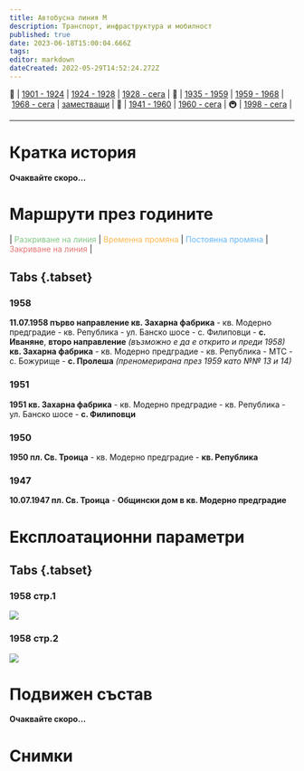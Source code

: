 ```yaml
---
title: Автобусна линия М
description: Транспорт, инфраструктура и мобилност
published: true
date: 2023-06-18T15:00:04.666Z
tags: 
editor: markdown
dateCreated: 2022-05-29T14:52:24.272Z
---
```


🚋 | [1901 - 1924](/bg/public-transport/tram-routes-1901-1924) | [1924 - 1928](/bg/public-transport/tram-routes-1924-1928) | [1928 - сега](/bg/public-transport/tram-routes-1928-sega) | 🚌 | [1935 - 1959](/bg/public-transport/bus-routes-1935-1959) | [1959 - 1968](/bg/public-transport/bus-routes-1959-1968) | [1968 - сега](/bg/public-transport/bus-routes-1968-sega) | [заместващи](/bg/public-transport/bus-routes-replacement-services) | 🚎 | [1941 - 1960](/bg/public-transport/trolleybus-routes-1941-1960) | [1960 - сега](/bg/public-transport/trolleybus-routes-1960-sega) | 🚇 | [1998 - сега](/bg/public-transport/metro-routes) |

---

# Кратка история

**Очаквайте скоро…**


# Маршрути през годините
| <span style="color:#81C784">Разкриване на линия</span> | <span style="color:#FFB74D">Временна промяна</span> | <span style="color:#64B5F6">Постоянна промяна</span> | <span style="color:#E57373">Закриване на линия</span> |


## Tabs {.tabset}

### 1958
**11.07.1958 първо направление кв. Захарна фабрика** - кв. Модерно предградие - кв. Република - ул. Банско шосе - с. Филиповци - **с. Иваняне**, **второ направление** *(възможно е да е открито и преди 1958)* **кв. Захарна фабрика** - кв. Модерно предградие - кв. Република - МТС - с. Божурище - **с. Пролеша** *(преномерирана през 1959 като №№ 13 и 14)*

### 1951
**1951 кв. Захарна фабрика** - кв. Модерно предградие - кв. Република - ул. Банско шосе - **с. Филиповци**

### 1950
**1950 пл. Св. Троица** - кв. Модерно предградие - **кв. Република** 

### 1947
**10.07.1947 пл. Св. Троица** - **Общински дом в кв. Модерно предградие**



# Експлоатационни параметри

## Tabs {.tabset}
### 1958 стр.1

<img src="https://drive.google.com/uc?id=1hgS-vV_yxWh_TBZSqw9xHPgvU2ga-alf">

### 1958 стр.2
<img src="https://drive.google.com/uc?id=19iKO2FRqSfLOezxblKJDtV0TCZB4Md8g">

# **Подвижен състав**

**Очаквайте скоро…**

# Снимки
  
  